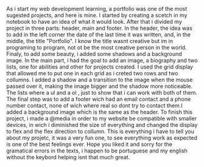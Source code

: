 As i start my web development learning, a portfolio was one of the most sugested projects, and here is mine.
I started by creating a scetch in my notebook to have an idea of what it would look.
After that i divided my project in three parts: header, main and footer.
In the header, the idea was to add in the left corner the date of the last time it was written, and, in the middle, the title "Portfolio".
I know the title wasnt creative but im in programing to program, not ot be the most creative person in the world.
Finaly, to add some beauty, i added some shadows and a background image.
In the main  part, i had the goal to add an image, a biography and two lists, one for abilities and other for projects created.
I used the grid display that allowed me to put one in each grid as i creted two rows and two collumns.
I added a shadow and a transition to the image when the mouse passed over it, making the image bigger and the shadow more noticeable.
The lists where a ul and a ol , just to show that i can work with both of them.
The final step was to add a footer wich had an email contact and a phone number contact, none of wich where real so dont try to contact them.I added a background image which is the same as the header.
To finish this project, i made a @media in order to my website be compatible with smaller devices, in wich i diminished the size of everything and changed the display to flex and the flex direction to collumn.
This is everything i have to tell you about my projetc, it was a very fun one, to see everything work as expected is one of the best feelings ever.
Hope you liked it and sorry for the gramatical errors in the texts, i happen to be portuguese and my english without the keybord helping isnt that much great.

